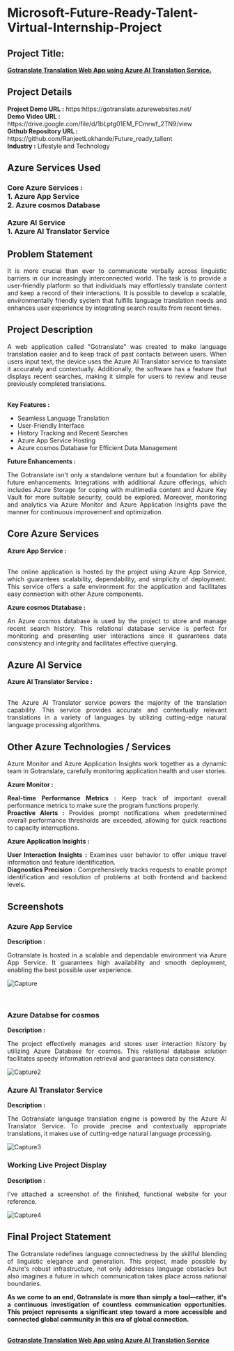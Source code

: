 <h1>Microsoft-Future-Ready-Talent-Virtual-Internship-Project</h1>
<h2>Project Title:</h2><b><a href="https://gotranslate.azurewebsites.net/">Gotranslate Translation Web App using Azure AI Translation Service.</b></a>
<br>
<h2>Project Details</h2>
<b>Project Demo URL :</b> https:https://gotranslate.azurewebsites.net/ <br>
<b>Demo Video URL :</b> https://drive.google.com/file/d/1bLptg01EM_FCmrwf_2TN9/view <br>
<b>Github Repository URL :</b> https://github.com/RanjeetLokhande/Future_ready_tallent <br>
<b>Industry :</b> Lifestyle and Technology<br>
<h2>Azure Services Used</h2>
<h3>
Core Azure Services : <br>
1. Azure App Service <br>
2. Azure cosmos Database <br> <br>
Azure AI Service <br>
1. Azure AI Translator Service
</h3>
<h2>Problem Statement</h2>
<p align="justify">It is more crucial than ever to communicate verbally across linguistic barriers in our increasingly interconnected world. The task is to provide a user-friendly platform so that individuals may effortlessly translate content and keep a record of their interactions. It is possible to develop a scalable, environmentally friendly system that fulfills language translation needs and enhances user experience by integrating search results from recent times.</p>
<h2>Project Description</h2>
<p align="justify">A web application called "Gotranslate" was created to make language translation easier and to keep track of past contacts between users. When users input text, the device uses the Azure AI Translator service to translate it accurately and contextually. Additionally, the software has a feature that displays recent searches, making it simple for users to review and reuse previously completed translations.</p><br>
<b>Key Features :</b>
<ul>
    <li>Seamless Language Translation</li>
    <li>User-Friendly Interface</li>
    <li>History Tracking and Recent Searches</li>
    <li>Azure App Service Hosting</li>
    <li>Azure cosmos Database for Efficient Data Management</li>
</ul>
<b>Future Enhancements :</b><br>
<p align="justify">The Gotranslate isn't only a standalone venture but a foundation for ability future enhancements. Integrations with additional Azure offerings, which includes Azure Storage for coping with multimedia content and Azure Key Vault for more suitable security, could be explored. Moreover, monitoring and analytics via Azure Monitor and Azure Application Insights pave the manner for continuous improvement and optimization.</p>
<h2>Core Azure Services</h2>
<b>Azure App Service :</b><br><p align="justify"><br>The online application is hosted by the project using Azure App Service, which guarantees scalability, dependability, and simplicity of deployment. This service offers a safe environment for the application and facilitates easy connection with other Azure components.</p>

<b>Azure cosmos Dtatabase :</b><br><p align="justify">An Azure cosmos database is used by the project to store and manage recent search history. This relational database service is perfect for monitoring and presenting user interactions since it guarantees data consistency and integrity and facilitates effective querying.</p>
<h2>Azure AI Service</h2>
<b>Azure AI Translator Service :</b><br><br><p align="justify">The Azure AI Translator service powers the majority of the translation capability. This service provides accurate and contextually relevant translations in a variety of languages by utilizing cutting-edge natural language processing algorithms.</p>
<h2>Other Azure Technologies / Services</h2>
<p align="justify">Azure Monitor and Azure Application Insights work together as a dynamic team in Gotranslate, carefully monitoring application health and user stories.</p>

<b>Azure Monitor :</b><p align="justify"><b>Real-time Performance Metrics :</b> Keep track of important overall performance metrics to make sure the program functions properly.<br>
<b>Proactive Alerts :</b> Provides prompt notifications when predetermined overall performance thresholds are exceeded, allowing for quick reactions to capacity interruptions.</p>
<b>Azure Application Insights :</b><p align="justify">
<b>User Interaction Insights :</b> Examines user behavior to offer unique travel information and feature identification.<br>
<b>Diagnostics Precision :</b> Comprehensively tracks requests to enable prompt identification and resolution of problems at both frontend and backend levels.

<h2>Screenshots</h2>
<h3>Azure App Service</h3>
<b>Description :</b><p align="justify">Gotranslate is hosted in a scalable and dependable environment via Azure App Service. It guarantees high availability and smooth deployment, enabling the best possible user experience.</p>

![Capture](https://github.com/RanjeetLokhande/Future_ready_tallent/assets/104196701/be114273-eacc-4a6c-9dc4-d4abfdd344d6)

<br>
<h3>Azure Databse for cosmos</h3>
<b>Description :</b><p align="justify"> The project effectively manages and stores user interaction history by utilizing Azure Database for cosmos. This relational database solution facilitates speedy information retrieval and guarantees data consistency.</p>

![Capture2](https://github.com/RanjeetLokhande/Future_ready_tallent/assets/104196701/c74a2aff-55a7-44c3-82a5-2dc8808c67c6)

<h3>Azure AI Translator Service</h3>
<b>Description :</b><p align="justify">The Gotranslate language translation engine is powered by the Azure AI Translator Service. To provide precise and contextually appropriate translations, it makes use of cutting-edge natural language processing.</p>

![Capture3](https://github.com/RanjeetLokhande/Future_ready_tallent/assets/104196701/bfbc5dd8-6475-43bd-a828-e3ed533654a4)

<h3>Working Live Project Display</h3>
<b>Description :</b><p align="justify">I've attached a screenshot of the finished, functional website for your reference.</p>

![Capture4](https://github.com/RanjeetLokhande/Future_ready_tallent/assets/104196701/c821f9d1-b2c8-41b3-8668-95df44150d0f)



<h2>Final Project Statement</h2>
<p align="justify">
The Gotranslate redefines language connectedness by the skillful blending of linguistic elegance and generation. This project, made possible by Azure's robust infrastructure, not only addresses language obstacles but also imagines a future in which communication takes place across national boundaries.</p>
<p align="justify">
<b>As we come to an end, Gotranslate is more than simply a tool—rather, it's a continuous investigation of countless communication opportunities. This project represents a significant step toward a more accessible and connected global community in this era of global connection.</b>
</p> <br>
</h2><b><a href="https://gotranslate.azurewebsites.net/">Gotranslate Translation Web App using Azure AI Translation Service</b></a>
